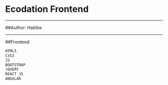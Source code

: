# Ecodation Frontend

--------
##Author: Habibe

--------

##Frontend
```sh
HTML5
CSS3
JS
BOOTSTRAP
JQUERY
REACT JS
ANGULAR

```
